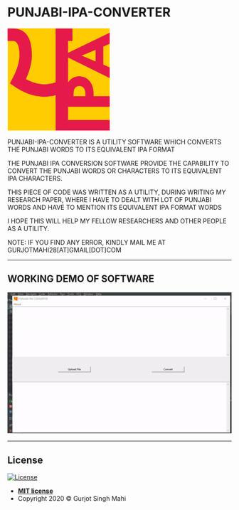 # PUNJABI-IPA-CONVERTER
<img src="https://github.com/GurjotSinghMahi/PUNJABI-IPA-CONVERTER/blob/master/pipalogo.gif" title="PUNJABI-IPA-CONVERTER" height=230 width =230 alt="PUNJABI IPA CONVERTER">

PUNJABI-IPA-CONVERTER IS A UTILITY SOFTWARE WHICH CONVERTS THE PUNJABI WORDS TO ITS EQUIVALENT IPA FORMAT

THE PUNJABI IPA CONVERSION SOFTWARE PROVIDE THE CAPABILITY TO CONVERT THE PUNJABI WORDS
OR CHARACTERS TO ITS EQUIVALENT IPA CHARACTERS.

THIS PIECE OF CODE WAS WRITTEN AS A UTILITY, DURING WRITING MY RESEARCH PAPER,
WHERE I HAVE TO DEALT WITH LOT OF PUNJABI WORDS AND HAVE TO MENTION ITS EQUIVALENT
IPA FORMAT WORDS

I HOPE THIS WILL HELP MY FELLOW RESEARCHERS AND OTHER PEOPLE AS A UTILITY.

NOTE: IF YOU FIND ANY ERROR, KINDLY MAIL ME AT GURJOTMAHI28[AT]GMAIL[DOT]COM

---
## WORKING DEMO OF SOFTWARE
![PUNJABI-IPA-CONVERTER](https://github.com/GurjotSinghMahi/PUNJABI-IPA-CONVERTER/blob/master/EXAMPLE.gif)

---
## License
[![License](http://img.shields.io/:license-mit-blue.svg?style=flat-square)](https://github.com/GurjotSinghMahi/PUNJABI-IPA-CONVERTER/blob/master/LICENSE.txt)
- **[MIT license](https://github.com/GurjotSinghMahi/PUNJABI-IPA-CONVERTER/blob/master/LICENSE.txt)**
- Copyright 2020 © Gurjot Singh Mahi
